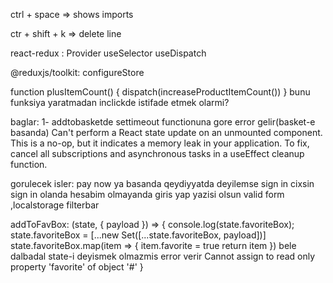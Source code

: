 ctrl + space => shows imports

ctr + shift + k => delete line

react-redux :
Provider 
useSelector
useDispatch

@reduxjs/toolkit:
configureStore

function plusItemCount() {
        dispatch(increaseProductItemCount())
    }
bunu funksiya yaratmadan inclickde istifade etmek olarmi?

baglar:
1- addtobasketde settimeout functionuna gore error gelir(basket-e basanda)
Can't perform a React state update on an unmounted component. This is a no-op, but it indicates a memory leak in your application. To fix, cancel all subscriptions and asynchronous tasks in a useEffect cleanup function.


gorulecek isler:
pay now ya basanda qeydiyyatda deyilemse sign in cixsin
sign in olanda hesabim olmayanda giris yap yazisi olsun
valid form ,localstorage
filterbar



 addToFavBox: (state, { payload }) => {
            console.log(state.favoriteBox);
            state.favoriteBox = [...new Set([...state.favoriteBox, payload])]
            state.favoriteBox.map(item => {
                item.favorite = true
                return item
            }) bele dalbadal state-i deyismek olmazmis error verir Cannot assign to read only property 'favorite' of object '#<Object>'
        }


